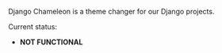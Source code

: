 
Django Chameleon is a theme changer  for our Django projects. 

Current status:

* **NOT FUNCTIONAL**
